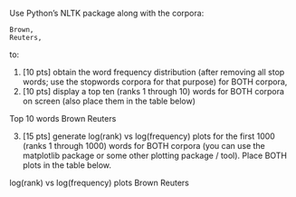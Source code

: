 Use Python’s NLTK package along with the corpora:

	Brown,
	Reuters,

to:
1) [10 pts] obtain the word frequency distribution (after removing all stop words; use the stopwords corpora for that purpose) for BOTH corpora,
2) [10 pts] display a top ten (ranks 1 through 10) words for BOTH corpora on screen (also place them in the table below)

Top 10 words
Brown	Reuters


	

3) [15 pts] generate log(rank) vs log(frequency) plots for the first 1000 (ranks 1 through 1000) words for BOTH corpora (you can use the matplotlib package or some other plotting package / tool). Place BOTH plots in the table below.

log(rank) vs log(frequency) plots
Brown	Reuters


